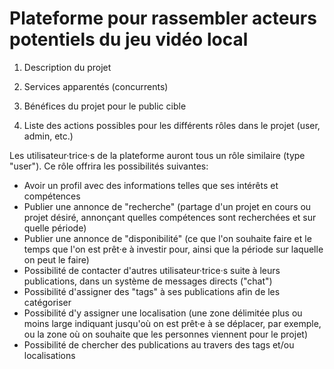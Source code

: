 # Plateforme pour rassembler acteurs potentiels du jeu vidéo local

1. Description du projet


2. Services apparentés (concurrents)


3. Bénéfices du projet pour le public cible


4. Liste des actions possibles pour les différents rôles dans le projet (user, admin, etc.)

Les utilisateur·trice·s de la plateforme auront tous un rôle similaire (type "user"). Ce rôle offrira les possibilités suivantes:
- Avoir un profil avec des informations telles que ses intérêts et compétences
- Publier une annonce de "recherche" (partage d'un projet en cours ou projet désiré, annonçant quelles compétences sont recherchées et sur quelle période)
- Publier une annonce de "disponibilité" (ce que l'on souhaite faire et le temps que l'on est prêt·e à investir pour, ainsi que la période sur laquelle on peut le faire)
- Possibilité de contacter d'autres utilisateur·trice·s suite à leurs publications, dans un système de messages directs ("chat")
- Possibilité d'assigner des "tags" à ses publications afin de les catégoriser
- Possibilité d'y assigner une localisation (une zone délimitée plus ou moins large indiquant jusqu'où on est prêt·e à se déplacer, par exemple, ou la zone où on souhaite que les personnes viennent pour le projet)
- Possibilité de chercher des publications au travers des tags et/ou localisations
